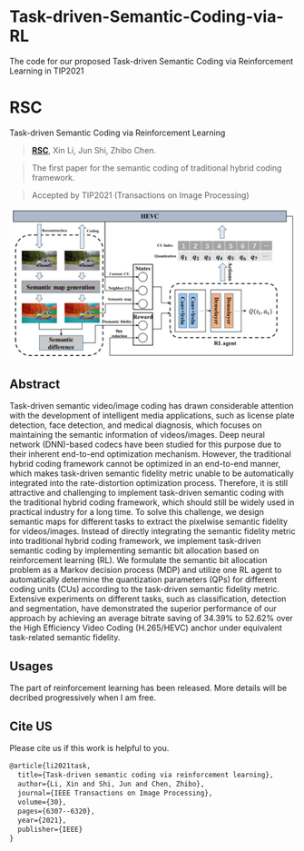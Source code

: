 # Task-driven-Semantic-Coding-via-RL
The code for our proposed Task-driven Semantic Coding via Reinforcement Learning in TIP2021

# RSC
Task-driven Semantic Coding via Reinforcement Learning
> [**RSC**](https://arxiv.org/abs/2106.03511), Xin Li, Jun Shi, Zhibo Chen.    

> The first paper for the semantic coding of traditional hybrid coding framework.

> Accepted by TIP2021 (Transactions on Image Processing)

![image](https://github.com/USTC-IMCL/Task-driven-Semantic-Coding-via-RL/blob/main/figs/RSC.png)

## Abstract 
Task-driven semantic video/image coding has drawn considerable attention with the development of intelligent media applications, such as license plate detection, face detection, and medical diagnosis, which focuses on maintaining the semantic information of videos/images. Deep neural network (DNN)-based codecs have been studied for this purpose due to their inherent end-to-end optimization mechanism. However, the traditional hybrid coding framework cannot be optimized in an end-to-end manner, which makes task-driven semantic fidelity metric unable to be automatically integrated into the rate-distortion optimization process. Therefore, it is still attractive and challenging to implement task-driven semantic coding with the traditional hybrid coding framework, which should still be widely used in practical industry for a long time. To solve this challenge, we design semantic maps for different tasks to extract the pixelwise semantic fidelity for videos/images. Instead of directly integrating the semantic fidelity metric into traditional hybrid coding framework, we implement task-driven semantic coding by implementing semantic bit allocation based on reinforcement learning (RL). We formulate the semantic bit allocation problem as a Markov decision process (MDP) and utilize one RL agent to automatically determine the quantization parameters (QPs) for different coding units (CUs) according to the task-driven semantic fidelity metric. Extensive experiments on different tasks, such as classification, detection and segmentation, have demonstrated the superior performance of our approach by achieving an average bitrate saving of 34.39% to 52.62% over the High Efficiency Video Coding (H.265/HEVC) anchor under equivalent task-related semantic fidelity.

## Usages
The part of reinforcement learning has been released. More details will be decribed progressively when I am free.


## Cite US
Please cite us if this work is helpful to you.
```
@article{li2021task,
  title={Task-driven semantic coding via reinforcement learning},
  author={Li, Xin and Shi, Jun and Chen, Zhibo},
  journal={IEEE Transactions on Image Processing},
  volume={30},
  pages={6307--6320},
  year={2021},
  publisher={IEEE}
}
```

